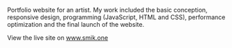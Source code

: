 Portfolio website for an artist. My work included the basic conception, responsive design, programming (JavaScript, HTML and CSS), performance optimization and the final launch of the website. 

View the live site on www.smik.one
